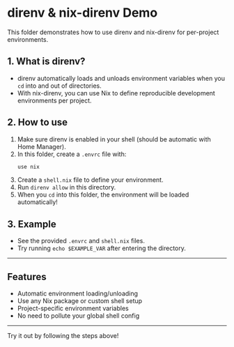 # direnv & nix-direnv Demo

This folder demonstrates how to use direnv and nix-direnv for per-project environments.

## 1. What is direnv?
- direnv automatically loads and unloads environment variables when you `cd` into and out of directories.
- With nix-direnv, you can use Nix to define reproducible development environments per project.

## 2. How to use
1. Make sure direnv is enabled in your shell (should be automatic with Home Manager).
2. In this folder, create a `.envrc` file with:
   ```sh
   use nix
   ```
3. Create a `shell.nix` file to define your environment.
4. Run `direnv allow` in this directory.
5. When you `cd` into this folder, the environment will be loaded automatically!

## 3. Example
- See the provided `.envrc` and `shell.nix` files.
- Try running `echo $EXAMPLE_VAR` after entering the directory.

---

## Features
- Automatic environment loading/unloading
- Use any Nix package or custom shell setup
- Project-specific environment variables
- No need to pollute your global shell config

---

Try it out by following the steps above!
